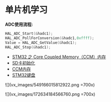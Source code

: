 # 单片机学习
**ADC使用流程:**
```C
HAL_ADC_Start(&hadc1);
HAL_ADC_PollForConversion(&hadc1,0xffff);
Value = HAL_ADC_GetValue(&hadc1);
HAL_ADC_Stop(&hadc1);
```

- [STM32 之 Core Coupled Memory（CCM）内存](https://blog.csdn.net/longor1991/article/details/86150952)
- [SD卡初始化](https://www.cnblogs.com/sun-1989/p/3383756.html)
- [CCM内存](https://blog.csdn.net/longor1991/article/details/86150952)
- [STM32键盘](https://blog.csdn.net/qq_21566881/article/details/127926484)



![](vx_images/549166015812922.png =700x)

![](vx_images/172634184566760.png =700x)